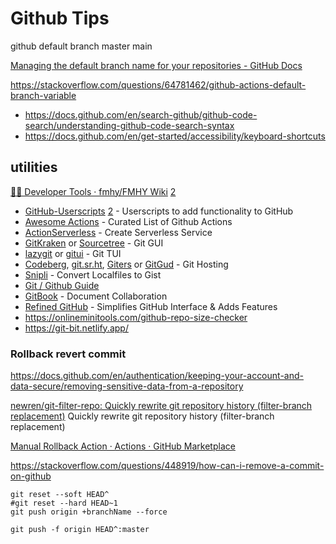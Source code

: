 # Github Tips

github default branch master main

[Managing the default branch name for your repositories - GitHub Docs](https://docs.github.com/en/account-and-profile/setting-up-and-managing-your-personal-account-on-github/managing-user-account-settings/managing-the-default-branch-name-for-your-repositories)

https://stackoverflow.com/questions/64781462/github-actions-default-branch-variable

* https://docs.github.com/en/search-github/github-code-search/understanding-github-code-search-syntax
* https://docs.github.com/en/get-started/accessibility/keyboard-shortcuts
## utilities
[👨‍💻 Developer Tools · fmhy/FMHY Wiki](https://github.com/fmhy/edit/blob/main/docs/devtools.md) [2](https://fmhy.net/devtools)

* [GitHub-Userscripts](https://github.com/Mottie/GitHub-userscripts) [2](https://greasyfork.org/en/users/24847-mottie) - Userscripts to add functionality to GitHub
* [Awesome Actions](https://github.com/sdras/awesome-actions) - Curated List of Github Actions
* [ActionServerless](https://github.com/gitx-io/ActionServerless) - Create Serverless Service
* [GitKraken](https://www.gitkraken.com/) or [Sourcetree](https://www.sourcetreeapp.com/) - Git GUI
* [lazygit](https://github.com/jesseduffield/lazygit) or [gitui](https://github.com/Extrawurst/gitui) - Git TUI
* [Codeberg](https://codeberg.org/), [git.sr.ht](https://git.sr.ht/), [Giters](https://www.giters.com/) or [GitGud](https://gitgud.io/) - Git Hosting
* [Snipli](https://www.snipli.xyz/) - Convert Localfiles to Gist
* [Git / Github Guide](https://www.notion.so/Git-GitHub-61bc81766b2e4c7d9a346db3078ce833)
* [GitBook](https://www.gitbook.com/) - Document Collaboration
* [Refined GitHub](https://github.com/sindresorhus/refined-github) - Simplifies GitHub Interface & Adds Features
* https://onlineminitools.com/github-repo-size-checker
* https://git-bit.netlify.app/
### Rollback revert commit
https://docs.github.com/en/authentication/keeping-your-account-and-data-secure/removing-sensitive-data-from-a-repository

[newren/git-filter-repo: Quickly rewrite git repository history (filter-branch replacement)](https://github.com/newren/git-filter-repo) Quickly rewrite git repository history (filter-branch replacement)

[Manual Rollback Action · Actions · GitHub Marketplace](https://github.com/marketplace/actions/manual-rollback-action)

https://stackoverflow.com/questions/448919/how-can-i-remove-a-commit-on-github
```
git reset --soft HEAD^
#git reset --hard HEAD~1
git push origin +branchName --force
```
```
git push -f origin HEAD^:master
```
